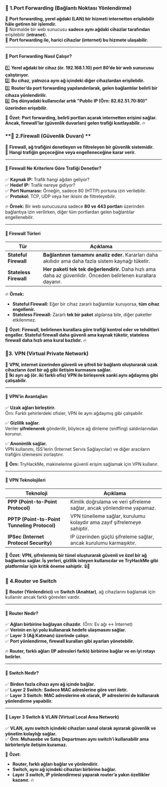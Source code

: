 ### **📌 1.Port Forwarding (Bağlantı Noktası Yönlendirme)**

🔹 **Port forwarding, yerel ağdaki (LAN) bir hizmeti internetten erişilebilir hâle getiren bir işlemdir.**  
🔹 Normalde bir web sunucusu **sadece aynı ağdaki cihazlar tarafından** erişilebilir (**intranet**).  
🔹 **Port forwarding ile, harici cihazlar (internet) bu hizmete ulaşabilir.**

---

#### **📌 Port Forwarding Nasıl Çalışır?**

1️⃣ **Yerel ağdaki bir cihaz (ör. 192.168.1.10) port 80’de bir web sunucusu çalıştırıyor.**  
2️⃣ **Bu cihaz, yalnızca aynı ağ içindeki diğer cihazlardan erişilebilir.**  
3️⃣ **Router’da port forwarding yapılandırılarak, gelen bağlantılar belirli bir cihaza yönlendirilir.**  
4️⃣ **Dış dünyadaki kullanıcılar artık "Public IP (Örn: 82.62.51.70:80)" üzerinden erişebilir.**

📌 **Özet:** **Port forwarding, belirli portları açarak internetten erişimi sağlar. Ancak, firewall'lar (güvenlik duvarları) gelen trafiği kısıtlayabilir.** 🔥
### **📌 2.Firewall (Güvenlik Duvarı) **

🔹 **Firewall, ağ trafiğini denetleyen ve filtreleyen bir güvenlik sistemidir.**  
🔹 **Hangi trafiğin geçeceğine veya engelleneceğine karar verir.**

---

#### **📌 Firewall Ne Kriterlere Göre Trafiği Denetler?**

✅ **Kaynak IP:** Trafik hangi ağdan geliyor?  
✅ **Hedef IP:** Trafik nereye gidiyor?  
✅ **Port Numarası:** Örneğin, sadece 80 (HTTP) portuna izin verilebilir.  
✅ **Protokol:** TCP, UDP veya her ikisini de filtreleyebilir.

🔥 **Örnek:** Bir web sunucusuna sadece **80 ve 443 portları** üzerinden bağlantıya izin verilirken, diğer tüm portlardan gelen bağlantılar engellenebilir.

---

#### **📌 Firewall Türleri**

|**Tür**|**Açıklama**|
|---|---|
|**Stateful Firewall**|**Bağlantının tamamını analiz eder.** Kararları daha akıllıdır ama daha fazla sistem kaynağı tüketir.|
|**Stateless Firewall**|**Her paketi tek tek değerlendirir.** Daha hızlı ama daha az güvenlidir. Önceden belirlenen kurallara dayanır.|

🔥 **Örnek:**

- **Stateful Firewall:** Eğer bir cihaz zararlı bağlantılar kuruyorsa, **tüm cihaz engellenir.**
- **Stateless Firewall:** Zararlı **tek bir paket** algılansa bile, diğer paketler etkilenmez.

📌 **Özet:** **Firewall, belirlenen kurallara göre trafiği kontrol eder ve tehditleri engeller. Stateful firewall daha güvenli ama kaynak tüketir, stateless firewall daha hızlı ama kural bazlıdır.** 🔥
### **📌3. VPN (Virtual Private Network)**

🔹 **VPN, internet üzerinden güvenli ve şifreli bir bağlantı oluşturarak uzak cihazların özel bir ağ gibi iletişim kurmasını sağlar.**  
🔹 **İki ayrı ağ (ör. iki farklı ofis) VPN ile birleşerek sanki aynı ağdaymış gibi çalışabilir.**

---

#### **📌 VPN’in Avantajları**

✅ **Uzak ağları birleştirir.**  
Örn: Farklı şehirlerdeki ofisler, VPN ile aynı ağdaymış gibi çalışabilir.

✅ **Gizlilik sağlar.**  
Veriler **şifrelenerek** gönderilir, böylece ağ dinleme (sniffing) saldırılarından korunur.

✅ **Anonimlik sağlar.**  
VPN kullanımı, ISS'lerin (İnternet Servis Sağlayıcılar) ve diğer aracıların trafiğini izlemesini zorlaştırır.

🔹 **Örn:** TryHackMe, makinelerine güvenli erişim sağlamak için VPN kullanır.

---

#### **📌 VPN Teknolojileri**

|**Teknoloji**|**Açıklama**|
|---|---|
|**PPP (Point-to-Point Protocol)**|Kimlik doğrulama ve veri şifreleme sağlar, ancak yönlendirme yapamaz.|
|**PPTP (Point-to-Point Tunneling Protocol)**|VPN tünelleme sağlar, kurulumu kolaydır ama zayıf şifrelemeye sahiptir.|
|**IPSec (Internet Protocol Security)**|IP üzerinden güçlü şifreleme sağlar, ancak kurulumu karmaşıktır.|

📌 **Özet:** **VPN, şifrelenmiş bir tünel oluşturarak güvenli ve özel bir ağ bağlantısı sağlar. İş yerleri, gizlilik isteyen kullanıcılar ve TryHackMe gibi platformlar için kritik öneme sahiptir.** 🔒🚀
### **📌 4.Router ve Switch**

🔹 **Router (Yönlendirici)** ve **Switch (Anahtar)**, ağ cihazlarını bağlamak için kullanılır ancak farklı görevleri vardır.

---

#### **📌 Router Nedir?**

✅ **Ağları birbirine bağlayan cihazdır.** (Örn: Ev ağı ↔ İnternet)  
✅ **Verinin en iyi yolu kullanarak hedefe ulaşmasını sağlar.**  
✅ **Layer 3 (Ağ Katmanı) üzerinde çalışır.**  
✅ **Port yönlendirme, firewall kuralları gibi ayarları yönetebilir.**

🔥 **Router, farklı ağları (IP adresleri farklı) birbirine bağlar ve en iyi rotayı belirler.**

---

#### **📌 Switch Nedir?**

✅ **Birden fazla cihazı aynı ağ içinde bağlar.**  
✅ **Layer 2 Switch:** **Sadece MAC adreslerine göre veri iletir.**  
✅ **Layer 3 Switch:** **MAC adreslerine ek olarak, IP adreslerini de kullanarak yönlendirme yapabilir.**

---

#### **📌 Layer 3 Switch & VLAN (Virtual Local Area Network)**

✅ **VLAN, aynı switch içindeki cihazları sanal olarak ayırarak güvenlik ve yönetim kolaylığı sağlar.**  
✅ **Örn:** **Muhasebe ve Satış Departmanı aynı switch’i kullanabilir ama birbirleriyle iletişim kuramaz.**

📌 **Özet:**

- **Router, farklı ağları bağlar ve yönlendirir.**
- **Switch, aynı ağ içindeki cihazları birbirine bağlar.**
- **Layer 3 switch, IP yönlendirmesi yaparak router’a yakın özellikler kazanır.** 🔥